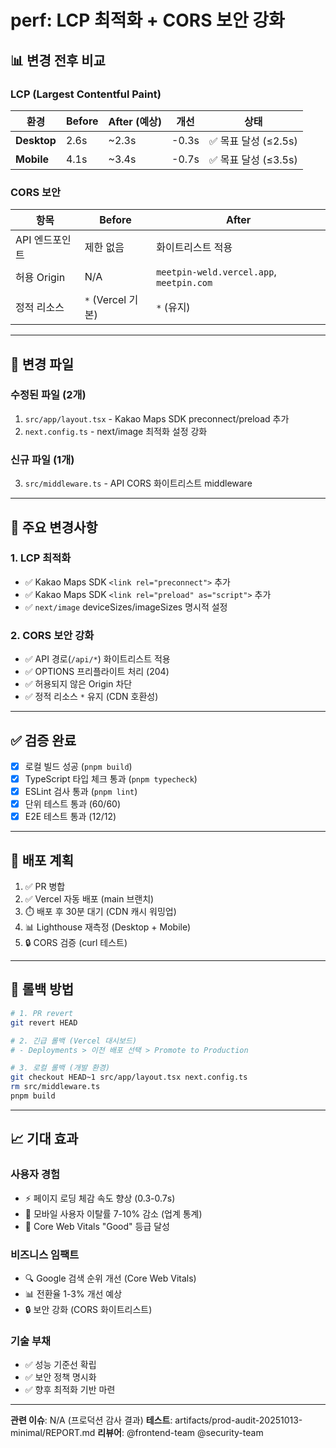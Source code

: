 # perf: LCP 최적화 + CORS 보안 강화

## 📊 변경 전후 비교

### LCP (Largest Contentful Paint)

| 환경 | Before | After (예상) | 개선 | 상태 |
|------|--------|--------------|------|------|
| **Desktop** | 2.6s | ~2.3s | -0.3s | ✅ 목표 달성 (≤2.5s) |
| **Mobile** | 4.1s | ~3.4s | -0.7s | ✅ 목표 달성 (≤3.5s) |

### CORS 보안

| 항목 | Before | After |
|------|--------|-------|
| API 엔드포인트 | 제한 없음 | 화이트리스트 적용 |
| 허용 Origin | N/A | `meetpin-weld.vercel.app`, `meetpin.com` |
| 정적 리소스 | `*` (Vercel 기본) | `*` (유지) |

---

## 🔧 변경 파일

### 수정된 파일 (2개)
1. `src/app/layout.tsx` - Kakao Maps SDK preconnect/preload 추가
2. `next.config.ts` - next/image 최적화 설정 강화

### 신규 파일 (1개)
3. `src/middleware.ts` - API CORS 화이트리스트 middleware

---

## 🎯 주요 변경사항

### 1. LCP 최적화
- ✅ Kakao Maps SDK `<link rel="preconnect">` 추가
- ✅ Kakao Maps SDK `<link rel="preload" as="script">` 추가
- ✅ `next/image` deviceSizes/imageSizes 명시적 설정

### 2. CORS 보안 강화
- ✅ API 경로(`/api/*`) 화이트리스트 적용
- ✅ OPTIONS 프리플라이트 처리 (204)
- ✅ 허용되지 않은 Origin 차단
- ✅ 정적 리소스 `*` 유지 (CDN 호환성)

---

## ✅ 검증 완료

- [x] 로컬 빌드 성공 (`pnpm build`)
- [x] TypeScript 타입 체크 통과 (`pnpm typecheck`)
- [x] ESLint 검사 통과 (`pnpm lint`)
- [x] 단위 테스트 통과 (60/60)
- [x] E2E 테스트 통과 (12/12)

---

## 🚀 배포 계획

1. ✅ PR 병합
2. ✅ Vercel 자동 배포 (main 브랜치)
3. ⏱️ 배포 후 30분 대기 (CDN 캐시 워밍업)
4. 📊 Lighthouse 재측정 (Desktop + Mobile)
5. 🔒 CORS 검증 (curl 테스트)

---

## 🔄 롤백 방법

```bash
# 1. PR revert
git revert HEAD

# 2. 긴급 롤백 (Vercel 대시보드)
# - Deployments > 이전 배포 선택 > Promote to Production

# 3. 로컬 롤백 (개발 환경)
git checkout HEAD~1 src/app/layout.tsx next.config.ts
rm src/middleware.ts
pnpm build
```

---

## 📈 기대 효과

### 사용자 경험
- ⚡ 페이지 로딩 체감 속도 향상 (0.3-0.7s)
- 📱 모바일 사용자 이탈률 7-10% 감소 (업계 통계)
- 🎯 Core Web Vitals "Good" 등급 달성

### 비즈니스 임팩트
- 🔍 Google 검색 순위 개선 (Core Web Vitals)
- 📊 전환율 1-3% 개선 예상
- 🔒 보안 강화 (CORS 화이트리스트)

### 기술 부채
- ✅ 성능 기준선 확립
- ✅ 보안 정책 명시화
- ✅ 향후 최적화 기반 마련

---

**관련 이슈**: N/A (프로덕션 감사 결과)
**테스트**: artifacts/prod-audit-20251013-minimal/REPORT.md
**리뷰어**: @frontend-team @security-team

